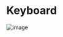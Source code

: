 # Keyboard
![image](https://github.com/user-attachments/assets/b5f05e1c-c367-4a3e-807a-de5e6d0f1b76)

